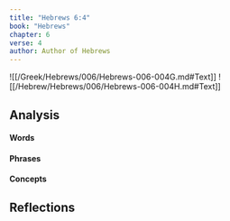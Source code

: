 ```yaml
---
title: "Hebrews 6:4"
book: "Hebrews"
chapter: 6
verse: 4
author: Author of Hebrews
---
```

![[/Greek/Hebrews/006/Hebrews-006-004G.md#Text]]
![[/Hebrew/Hebrews/006/Hebrews-006-004H.md#Text]]

## Analysis

#### Words

#### Phrases

#### Concepts

## Reflections
